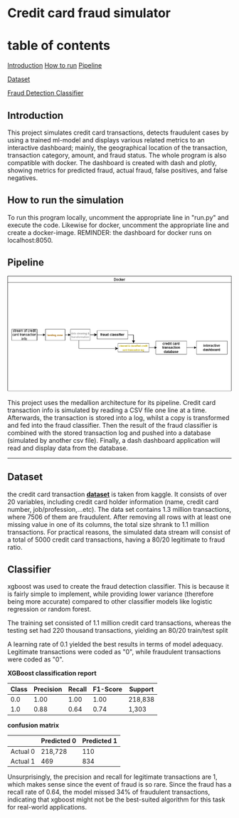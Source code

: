 <h1>Credit card fraud simulator</h1>

# table of contents
[Introduction](#introduction)
[How to run](#instructions)
[Pipeline](#Pipeline)

[Dataset](#dataset)

[Fraud Detection Classifier](#classifier)


## Introduction
<p>This project simulates credit card transactions, detects fraudulent cases by
using a trained ml-model and displays
various related metrics to an interactive dashboard; mainly, the geographical location of the
transaction, transaction category, amount, and fraud status. The whole program is also compatible with docker. The dashboard is created with dash and plotly, showing metrics for predicted fraud, actual fraud, false positives, and false negatives.
 <p>


## How to run the simulation
<p> To run this program locally, uncomment the appropriate line in "run.py" and execute the code.
Likewise for docker, uncomment the appropriate line and create a docker-image. REMINDER: the dashboard for docker runs on localhost:8050.
</p>

## Pipeline

![Alt text](pipeline.png)

This project uses the medallion architecture for its pipeline. Credit card transaction info is simulated by reading
a CSV file one line at a time. Afterwards, the transaction is stored into a log, whilst a copy is transformed and fed into the 
fraud classifier. Then the result of the fraud classifier is combined with the stored transaction log and pushed into
a database (simulated by another csv file). Finally, a dash dashboard application will read and display data from the database. 

----------------------------------

## Dataset
the credit card transaction **[dataset](https://www.kaggle.com/datasets/priyamchoksi/credit-card-transactions-dataset)** is
taken from kaggle. It consists of over 20 variables, including credit card holder information (name, credit card number,
job/profession,...etc). The data set contains 1.3 million transactions, where 7506 of them are fraudulent. After removing
all rows with at least one missing value in one of its columns, the total size shrank to 1.1 million transactions.
For practical reasons, the simulated data stream will consist of a total of 5000 credit card transactions, having a 
80/20 legitimate to fraud ratio.



## Classifier
<p> xgboost was used to create the fraud detection classifier. This is because it is fairly simple to implement,
while providing lower variance (therefore being more accurate) compared
to other classifier models like logistic regression or random forest. <p>

The training set consisted of 1.1 million credit card transactions, whereas the testing set had 220 thousand transactions,
yielding an 80/20 train/test split 

A learning rate of 0.1 yielded the best results in terms of model 
adequacy. Legitimate transactions were coded as "0", while fraudulent transactions were coded as "0". </p>



**XGBoost classification report**

| Class | Precision | Recall | F1-Score | Support |
|-------|-----------|--------|----------|---------|
| 0.0   | 1.00      | 1.00   | 1.00     | 218,838 |
| 1.0   | 0.88      | 0.64   | 0.74     | 1,303   |



**confusion matrix**

|               | Predicted 0 | Predicted 1 |
|---------------|-------------|-------------|
| Actual 0      | 218,728     | 110         |
| Actual 1      | 469         | 834         |

Unsurprisingly, the precision and recall for legitimate transactions are 1, which makes sense since the event of
fraud is so rare. Since the fraud has a recall rate of 0.64, the model missed 34% of fraudulent transactions, indicating that xgboost might not be the best-suited algorithm for this task for real-world applications. 
